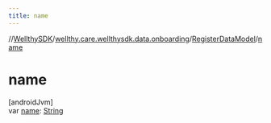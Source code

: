 ```yaml
---
title: name
---
```

//[WellthySDK](../../../index.html)/[wellthy.care.wellthysdk.data.onboarding](../index.html)/[RegisterDataModel](index.html)/[name](name.html)



# name



[androidJvm]\
var [name](name.html): [String](https://kotlinlang.org/api/latest/jvm/stdlib/kotlin/-string/index.html)




